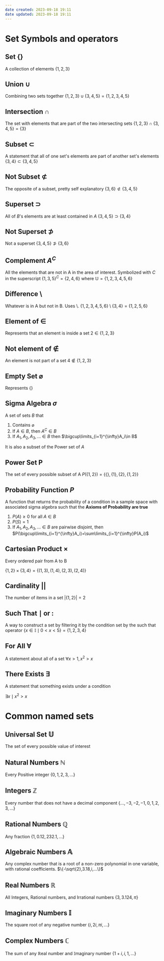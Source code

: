 ```yaml
---
date created: 2023-09-18 19:11
date updated: 2023-09-18 19:11
---
```


# Set Symbols and operators

## Set $\{\}$

A collection of elements
$\{1, 2, 3\}$

## Union $\cup$

Combining two sets together
$\{1,2,3\}\cup\{3,4,5\}=\{1,2,3,4,5\}$

## Intersection $\cap$

The set with elements that are part of the two intersecting sets
$\{1,2,3\}\cap\{3,4,5\}=\{3\}$

## Subset $\subset$

A statement that all of one set's elements are part of another set's elements
$\{3,4\}\subset\{3,4,5\}$

## Not Subset $\not\subset$

The opposite of a subset, pretty self explanatory
$\{3,6\}\not\subset\{3,4,5\}$

## Superset $\supset$

All of $B$'s elements are at least contained in $A$
$\{3,4,5\}\supset\{3,4\}$

## Not Superset $\not\supset$

Not a superset
$\{3,4,5\}\not\supset\{3,6\}$

## Complement $A^C$

All the elements that are not in A in the area of interest. Symbolized with $C$ in the superscript
$\{1,3,5\}^C=\{2,4,6\}$ where $\mathbb{U}=\{1,2,3,4,5,6\}$

## Difference $\setminus$

Whatever is in A but not in B. Uses $\setminus$.
$\{1,2,3,4,5,6\}\setminus\{3,4\}=\{1,2,5,6\}$

## Element of $\in$

Represents that an element is inside a set
$2\in\{1,2,3\}$

## Not element of $\notin$

An element is not part of a set
$4\notin\{1,2,3\}$

## Empty Set $\varnothing$

Represents $\{\}$

## Sigma Algebra $\sigma$

A set of sets $B$ that

1. Contains $\varnothing$
2. If $A\in B$, then $A^C\in B$
3. If $A_1,A_2,A_3,...\in B$ then $\bigcup\limits_{i=1}^{\infty}A_i\in B$

It is also a subset of the Power set of $A$

## Power Set $\textbf{P}$

The set of every possible subset of A
$P(\{1,2\})=\{\{\},\{1\},\{2\},\{1,2\}\}$

## Probability Function $P$

A function that returns the probability of a condition in a sample space with associated sigma algebra such that the **Axioms of Probability are true**

1. $P(A)\ge0$ for all $A\in B$
2. $P(S)=1$
3. If $A_1,A_2,A_3,...\in B$ are pairwise disjoint, then $P(\bigcup\limits_{i=1}^{\infty}A_i)=\sum\limits_{i=1}^{\infty}P(A_i)$

## Cartesian Product $\times$

Every ordered pair from A to B

$\{1,2\}\times\{3,4\}=\{(1,3),(1,4),(2,3),(2,4)\}$

## Cardinality $||$

The number of items in a set
$|\{1,2\}|=2$

## Such That $\mid$ or $:$

A way to construct a set by filtering it by the condition set by the such that operator
$\{x\in\mathbb{I}\mid0<x<5\}=\{1,2,3,4\}$

## For All $\forall$

A statement about all of a set
$\forall x>1,x^2>x$

## There Exists $\exists$

A statement that something exists under a condition

$\exists x\mid x^2>x$

# Common named sets

## Universal Set $\mathbb{U}$

The set of every possible value of interest

## Natural Numbers $\mathbb{N}$

Every Positive integer
$\{0,1,2,3,...\}$

## Integers $\mathbb{Z}$

Every number that does not have a decimal component
$\{...,-3,-2,-1,0,1,2,3,...\}$

## Rational Numbers $\mathbb{Q}$

Any fraction
$\{1, 0.12, 232.1,...\}$

## Algebraic Numbers $\mathbb{A}$

Any complex number that is a root of a non-zero polynomial in one variable, with rational coefficients.
$\{-\sqrt{2},3.18,i,...\}$

## Real Numbers $\mathbb{R}$

All Integers, Rational numbers, and Irrational numbers
$\{3,3.124,\pi\}$

## Imaginary Numbers $\mathbb{I}$

The square root of any negative number
$\{i,2i,\pi i,...\}$

## Complex Numbers $\mathbb{C}$

The sum of any $\mathbb{R}$eal number and $\mathbb{I}$maginary number
$\{1+i,i,1,...\}$
